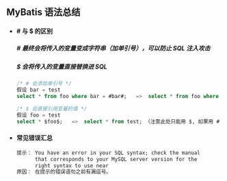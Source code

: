 ## MyBatis 语法总结

- #### # 与 $ 的区别
  ##### # 最终会将传入的变量变成字符串（加单引号），可以防止 SQL 注入攻击
  ##### $ 会将传入的变量直接替换进 SQL
  ```SQL
  /* # 会添加单引号 */
  假设 bar = test
  select * from foo where bar = #bar#;   =>  select * from foo where bar = 'test';

  /* $ 会直接引用变量的值 */
  假设 foo = test
  select * $foo$;   =>  select * from test; （注意此处只能用 $, 如果用 # 会引入单引号造成语法错误）
  ```


- #### 常见错误汇总
  ```XML
  提示： You have an error in your SQL syntax; check the manual
        that corresponds to your MySQL server version for the
        right syntax to use near
  原因： 在提示的错误语句之前有漏逗号。
  ```
